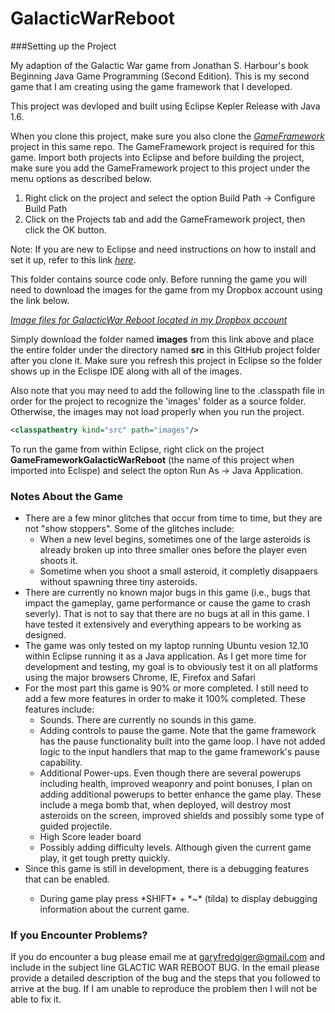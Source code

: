GalacticWarReboot
=================

###Setting up the Project

My adaption of the Galactic War game from Jonathan S. Harbour's book Beginning Java Game Programming (Second Edition). This is my second game that I am creating using the game framework that I developed.

This project was devloped and built using Eclipse Kepler Release with Java 1.6.

When you clone this project, make sure you also clone the *[GameFramework](https://github.com/garyfredgiger/GameFramework.git)* project in this same repo. The GameFramework project is required for this game. Import both projects into Eclipse and before building the project, make sure you add the GameFramework project to this project under the menu options as described below.

<ol>
<li>Right click on the project and select the option Build Path -> Configure Build Path</li>
<li>Click on the Projects tab and add the GameFramework project, then click the OK button.</li>
</ol>

Note: If you are new to Eclipse and need instructions on how to install and set it up, refer to this link *[here](http://wiki.eclipse.org/Eclipse/Installation)*.

This folder contains source code only. Before running the game you will need to download the images for the game from my Dropbox account using the link below.

*[Image files for GalacticWar Reboot located in my Dropbox account](https://www.dropbox.com/sh/z3xzd2oqxmmk2nb/kBFzpMPkYg/GalacticWarReboot)*

Simply download the folder named **images** from this link above and place the entire folder under the directory named **src** in this GitHub project folder after you clone it. Make sure you refresh this project in Eclipse so the folder shows up in the Eclispe IDE along with all of the images.

Also note that you may need to add the following line to the .classpath file in order for the project to recognize the 'images' folder as a source folder. Otherwise, the images may not load properly when you run the project.

```xml
<classpathentry kind="src" path="images"/>
```

To run the game from within Eclipse, right click on the project **GameFrameworkGalacticWarReboot** (the name of this project when imported into Eclispe) and select the opton Run As -> Java Application.

### Notes About the Game

<ul>

<li>There are a few minor glitches that occur from time to time, but they are not "show stoppers". Some of the glitches include:

  <ul>
  
  <li>When a new level begins, sometimes one of the large asteroids is already broken up into three smaller ones before the player even shoots it.</li>
  <li>Sometime when you shoot a small asteroid, it completly disappaers without spawning three tiny asteroids.</li>
  </ul>
</li>


<li>There are currently no known major bugs in this game (i.e., bugs that impact the gameplay, game performance or cause the game to crash severly). That is not to say that there are no bugs at all in this game. I have tested it extensively and everything appears to be working as designed.</li>

<li>The game was only tested on my laptop running Ubuntu vesion 12.10 within Eclipse running it as a Java application. As I get more time for development and testing, my goal is to obviously test it on all platforms using the major browsers Chrome, IE, Firefox and Safari</li>

<li>For the most part this game is 90% or more completed. I still need to add a few more features in order to make it 100% completed. These features include:
  <ul>
  <li>Sounds. There are currently no sounds in this game.</li>

  <li>Adding controls to pause the game. Note that the game framework has the pause functionality built into the game loop. I have not added logic to the input handlers that map to the game framework's pause capability.</li>
  
  <li>Additional Power-ups. Even though there are several powerups including health, improved weaponry and point bonuses, I plan on adding additional powerups to better enhance the game play. These include a mega bomb that, when deployed, will destroy most asteroids on the screen, improved shields and possibly some type of guided projectile.</li>
  
  <li>High Score leader board</li>
  
  <li>Possibly adding difficulty levels. Although given the current game play, it get tough pretty quickly.</li>
  </ul>

<li>Since this game is still in development, there is a debugging features that can be enabled.</li>
<ul>
<li>During game play press *SHIFT* + *~* (tilda) to display debugging information about the current game.</li>
</ul>
</ul>

### If you Encounter Problems?

If you do encounter a bug please email me at garyfredgiger@gmail.com and include in the subject line GLACTIC WAR REBOOT BUG. In the email please provide a detailed description of the bug and the steps that you followed to arrive at the bug. If I am unable to reproduce the problem then I will not be able to fix it.
